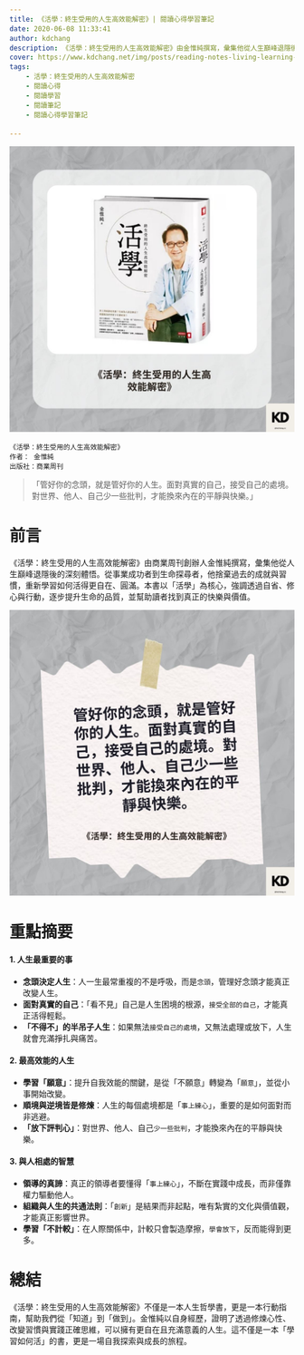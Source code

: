 ```yaml
---
title: 《活學：終生受用的人生高效能解密》| 閱讀心得學習筆記
date: 2020-06-08 11:33:41
author: kdchang
description: 《活學：終生受用的人生高效能解密》由金惟純撰寫，彙集他從人生巔峰退隱後的深刻體悟。從事業成功者到生命探尋者，他捨棄過去的成就與習慣，重新學習如何活得更自在、圓滿。本書以「活學」為核心，強調透過自省、修心與行動，逐步提升生命的品質，並幫助讀者找到真正的快樂與價值。
cover: https://www.kdchang.net/img/posts/reading-notes-living-learning-a-lifetime-guide-to-unlocking-high-efficiency-living-1.jpg
tags: 
    - 活學：終生受用的人生高效能解密
    - 閱讀心得
    - 閱讀學習
    - 閱讀筆記
    - 閱讀心得學習筆記

---
```


![](img/posts/reading-notes-living-learning-a-lifetime-guide-to-unlocking-high-efficiency-living-1.jpg)

```
《活學：終生受用的人生高效能解密》
作者： 金惟純
出版社：商業周刊 
```

> 「管好你的念頭，就是管好你的人生。面對真實的自己，接受自己的處境。對世界、他人、自己少一些批判，才能換來內在的平靜與快樂。」

# 前言
《活學：終生受用的人生高效能解密》由商業周刊創辦人金惟純撰寫，彙集他從人生巔峰退隱後的深刻體悟。從事業成功者到生命探尋者，他捨棄過去的成就與習慣，重新學習如何活得更自在、圓滿。本書以「活學」為核心，強調透過自省、修心與行動，逐步提升生命的品質，並幫助讀者找到真正的快樂與價值。

![](img/posts/reading-notes-living-learning-a-lifetime-guide-to-unlocking-high-efficiency-living-2.jpg)

# 重點摘要
#### **1. 人生最重要的事**
- **念頭決定人生**：人一生最常重複的不是呼吸，而是`念頭`，管理好念頭才能真正改變人生。
- **面對真實的自己**：「看不見」自己是人生困境的根源，`接受全部的自己`，才能真正活得輕鬆。
- **「不得不」的半吊子人生**：如果無法`接受自己的處境`，又無法處理或放下，人生就會充滿掙扎與痛苦。

#### **2. 最高效能的人生**
- **學習「願意」**：提升自我效能的關鍵，是從「不願意」轉變為「`願意`」，並從小事開始改變。
- **順境與逆境皆是修煉**：人生的每個處境都是「`事上練心`」，重要的是如何面對而非逃避。
- **「放下評判心」**：對世界、他人、自己`少一些批判`，才能換來內在的平靜與快樂。

#### **3. 與人相處的智慧**
- **領導的真諦**：真正的領導者要懂得「`事上練心`」，不斷在實踐中成長，而非僅靠權力驅動他人。
- **組織與人生的共通法則**：「`創新`」是結果而非起點，唯有紮實的文化與價值觀，才能真正影響世界。
- **學習「不計較」**：在人際關係中，計較只會製造摩擦，`學會放下`，反而能得到更多。

# 總結
《活學：終生受用的人生高效能解密》不僅是一本人生哲學書，更是一本行動指南，幫助我們從「知道」到「做到」。金惟純以自身經歷，證明了透過修煉心性、改變習慣與實踐正確思維，可以擁有更自在且充滿意義的人生。這不僅是一本「學習如何活」的書，更是一場自我探索與成長的旅程。
